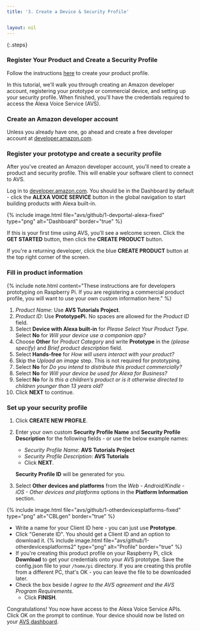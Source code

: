 ```yaml
---
title: '3. Create a Device & Security Profile'


layout: nil
---
```


{:.steps}
### Register Your Product and Create a Security Profile

Follow the instructions [here](https://github.com/alexa/avs-device-sdk/wiki/Create-Security-Profile) to create your product profile.

In this tutorial, we'll walk you through creating an Amazon developer account, registering your prototype or commercial device, and setting up your security profile. When finished, you'll have the credentials required to access the Alexa Voice Service (AVS).

### Create an Amazon developer account

Unless you already have one, go ahead and create a free developer account at [developer.amazon.com](https://developer.amazon.com/login.html).

### Register your prototype and create a security profile

After you've created an Amazon developer account, you'll need to create a product and security profile. This will enable your software client to connect to AVS.

Log in to [developer.amazon.com](https://developer.amazon.com/login.html).  You should be in the Dashboard by default - click the **ALEXA VOICE SERVICE** button in the global navigation to start building products with Alexa built-in.

{% include image.html file="avs/github/1-devportal-alexa-fixed" type="png" alt="Dashboard" border="true" %}

If this is your first time using AVS, you'll see a welcome screen. Click the **GET STARTED** button, then click the **CREATE PRODUCT** button.

If you're a returning developer, click the blue **CREATE PRODUCT** button at the top right corner of the screen.

### Fill in product information

{% include note.html content="These instructions are for developers prototyping on Raspberry Pi.  If you are registering a commercial product profile, you will want to use your own custom information here." %}

1. *Product Name*: Use **AVS Tutorials Project**.
2. *Product ID*: Use **PrototypePi.** No spaces are allowed for the *Product ID* field.
3. Select **Device with Alexa built-in** for *Please Select Your Product Type*.
  Select **No** for *Will your device use a companion app?*
4. Choose **Other** for *Product Category* and write **Prototype** in the *(please specify)* and *Brief product description* field.
5. Select **Hands-free** for *How will users interact with your product?*
7. Skip the *Upload an image* step.  This is not required for prototyping.
8. Select **No** for *Do you intend to distribute this product commercially?*
9. Select **No** for *Will your device be used for Alexa for Business?*
9. Select **No** for *Is this a children’s product or is it otherwise directed to children younger than 13 years old?*
10. Click **NEXT** to continue.

### Set up your security profile

1. Click **CREATE NEW PROFILE**.  

2. Enter your own custom **Security Profile Name** and **Security Profile Description** for the following fields - or use the below example names:   
	 - *Security Profile Name*: **AVS Tutorials Project**
	 - *Security Profile Description*: **AVS Tutorials**
	 - Click **NEXT**.  

	 **Security Profile ID** will be generated for you.

3. Select **Other devices and platforms** from the *Web - Android/Kindle - iOS - Other devices and platforms* options in the **Platform Information** section.

{% include image.html file="avs/github/1-otherdevicesplatforms-fixed" type="png" alt="CBLgen" border="true" %}

   - Write a name for your Client ID here - you can just use **Prototype**.
   - Click "Generate ID".  You should get a Client ID and an option to download it.
   {% include image.html file="avs/github/1-otherdevicesplatforms2" type="png" alt="Profile" border="true" %}
   - If you're creating this product profile on your Raspberry Pi, click **Download** to get your credentials onto your AVS prototype.  Save the config.json file to your `/home/pi` directory.  If you are creating this profile from a different PC, that's OK - you can leave the file to be downloaded later.
   - Check the box beside *I agree to the AVS agreement and the AVS Program Requirements.*
	 - Click **FINISH**.


Congratulations!  You now have access to the Alexa Voice Service APIs.  Click OK on the prompt to continue.  Your device should now be listed on your [AVS dashboard](https://developer.amazon.com/avs/home.html#/avs/homes).
